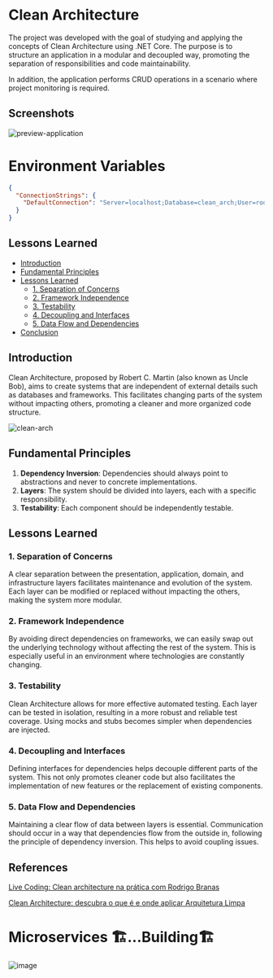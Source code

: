 
# Clean Architecture


The project was developed with the goal of studying and applying the concepts of Clean Architecture using .NET Core. The purpose is to structure an application in a modular and decoupled way, promoting the separation of responsibilities and code maintainability.

In addition, the application performs CRUD operations in a scenario where project monitoring is required.

## Screenshots

![preview-application](https://github.com/user-attachments/assets/4ca1ed9e-0bb8-4579-8fb1-3a4015f470ec)

# Environment Variables

```json
{
  "ConnectionStrings": {
    "DefaultConnection": "Server=localhost;Database=clean_arch;User=root;Password="
  }
}
```

## Lessons Learned

- [Introduction](#introduction)
- [Fundamental Principles](#fundamental-principles)
- [Lessons Learned](#lessons-learned)
  - [1. Separation of Concerns](#1-separation-of-concerns)
  - [2. Framework Independence](#2-framework-independence)
  - [3. Testability](#3-testability)
  - [4. Decoupling and Interfaces](#4-decoupling-and-interfaces)
  - [5. Data Flow and Dependencies](#5-data-flow-and-dependencies)
- [Conclusion](#conclusion)

## Introduction

Clean Architecture, proposed by Robert C. Martin (also known as Uncle Bob), aims to create systems that are independent of external details such as databases and frameworks. This facilitates changing parts of the system without impacting others, promoting a cleaner and more organized code structure.

![clean-arch](https://github.com/user-attachments/assets/7a11a476-8ee5-4045-8835-3a73c10d046d)

## Fundamental Principles

1. **Dependency Inversion**: Dependencies should always point to abstractions and never to concrete implementations.
2. **Layers**: The system should be divided into layers, each with a specific responsibility.
3. **Testability**: Each component should be independently testable.

## Lessons Learned

### 1. Separation of Concerns

A clear separation between the presentation, application, domain, and infrastructure layers facilitates maintenance and evolution of the system. Each layer can be modified or replaced without impacting the others, making the system more modular.

### 2. Framework Independence

By avoiding direct dependencies on frameworks, we can easily swap out the underlying technology without affecting the rest of the system. This is especially useful in an environment where technologies are constantly changing.

### 3. Testability

Clean Architecture allows for more effective automated testing. Each layer can be tested in isolation, resulting in a more robust and reliable test coverage. Using mocks and stubs becomes simpler when dependencies are injected.

### 4. Decoupling and Interfaces

Defining interfaces for dependencies helps decouple different parts of the system. This not only promotes cleaner code but also facilitates the implementation of new features or the replacement of existing components.

### 5. Data Flow and Dependencies

Maintaining a clear flow of data between layers is essential. Communication should occur in a way that dependencies flow from the outside in, following the principle of dependency inversion. This helps to avoid coupling issues.

## References
[Live Coding: Clean architecture na prática com Rodrigo Branas](https://www.youtube.com/watch?v=s3QsigPsXKI&t=7711s&pp=ygUZY2xlYW4gY29kZSByb2RyaWdvIGJyYW5hcw%3D%3D)

[Clean Architecture: descubra o que é e onde aplicar Arquitetura Limpa](https://zup.com.br/blog/clean-architecture-arquitetura-limpa)

# Microservices 🏗️...Building🏗️

![image](https://github.com/user-attachments/assets/cb40ebad-d879-4fe4-abf5-20eee7628dea)






